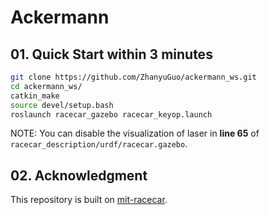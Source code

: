 # Ackermann

## 01. Quick Start within 3 minutes

```bash
git clone https://github.com/ZhanyuGuo/ackermann_ws.git
cd ackermann_ws/
catkin_make
source devel/setup.bash
roslaunch racecar_gazebo racecar_keyop.launch
```

NOTE: You can disable the visualization of laser in **line 65** of `racecar_description/urdf/racecar.gazebo`.

## 02. Acknowledgment

This repository is built on [mit-racecar](https://github.com/mit-racecar).
